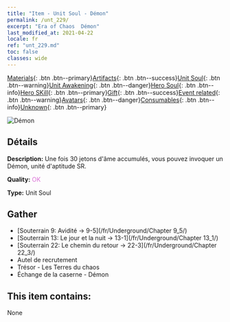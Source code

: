 ```yaml
---
title: "Item - Unit Soul - Démon"
permalink: /unt_229/
excerpt: "Era of Chaos  Démon"
last_modified_at: 2021-04-22
locale: fr
ref: "unt_229.md"
toc: false
classes: wide
---
```

 [Materials](/ItemsFR/){: .btn .btn--primary}[Artifacts](/ItemsFR/Artifacts/){: .btn .btn--success}[Unit Soul](/ItemsFR/UnitSoul/){: .btn .btn--warning}[Unit Awakening](/ItemsFR/UnitAwakening/){: .btn .btn--danger}[Hero Soul](/ItemsFR/HeroSoul/){: .btn .btn--info}[Hero SKill](/ItemsFR/HeroSkill/){: .btn .btn--primary}[Gift](/ItemsFR/Gift/){: .btn .btn--success}[Event related](/ItemsFR/Events/){: .btn .btn--warning}[Avatars](/ItemsFR/Avatars/){: .btn .btn--danger}[Consumables](/ItemsFR/Consumables/){: .btn .btn--info}[Unknown](/ItemsFR/Unknown/){: .btn .btn--primary}

 ![Démon](/images/u/ti_changjiaoemo.jpg)

## Détails
 **Description:** Une fois 30 jetons d'âme accumulés, vous pouvez invoquer un Démon, unité d'aptitude SR.

 **Quality:** <span style="color: #DA70D6">OK</span>

 **Type:** Unit Soul

## Gather

*    [Souterrain 9: Avidité -> 9-5](/fr/Underground/Chapter 9_5/) 
*    [Souterrain 13: Le jour et la nuit -> 13-1](/fr/Underground/Chapter 13_1/) 
*    [Souterrain 22: Le chemin du retour -> 22-3](/fr/Underground/Chapter 22_3/) 
*    Autel de recrutement 
*    Trésor - Les Terres du chaos 
*    Échange de la caserne - Démon 

## This item contains:

  None

